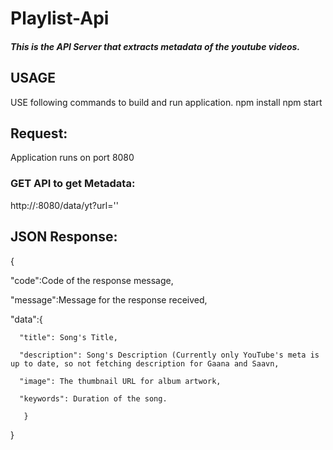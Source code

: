 # Playlist-Api

##### This is the API Server that extracts metadata of the youtube videos.

## USAGE
USE following commands to build and run application.
npm install
npm start

## Request:
Application runs on port 8080

### GET API to get Metadata: 
http://<hostname>:8080/data/yt?url='<youtube url here>'

## JSON Response:

{
  
  "code":Code of the response message,
  
  "message":Message for the response received,
  
  "data":{
      
      "title": Song's Title,
      
      "description": Song's Description (Currently only YouTube's meta is up to date, so not fetching description for Gaana and Saavn,
      
      "image": The thumbnail URL for album artwork,
      
      "keywords": Duration of the song.
       
       }
       
}


